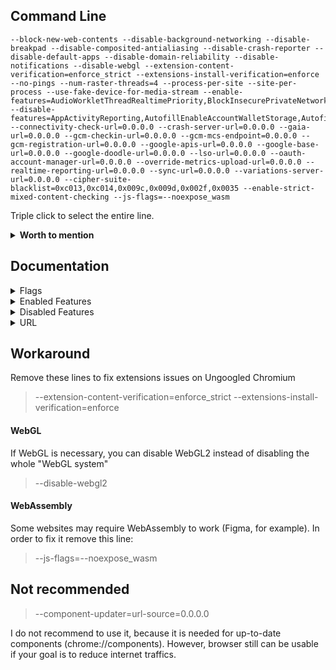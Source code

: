 ## Command Line

```
--block-new-web-contents --disable-background-networking --disable-breakpad --disable-composited-antialiasing --disable-crash-reporter --disable-default-apps --disable-domain-reliability --disable-notifications --disable-webgl --extension-content-verification=enforce_strict --extensions-install-verification=enforce --no-pings --num-raster-threads=4 --process-per-site --site-per-process --use-fake-device-for-media-stream --enable-features=AudioWorkletThreadRealtimePriority,BlockInsecurePrivateNetworkRequests,BlockInsecurePrivateNetworkRequestsForNavigations,ImprovedCookieControlsIsolateOrigins,LegacyTLSEnforced,MinimizeAudioProcessingForUnusedOutput,OriginIsolationHeader,PartitionConnectionsByNetworkIsolationKey,PartitionDomainReliabilityByNetworkIsolationKey,PartitionExpectCTStateByNetworkIsolationKey,PartitionHttpServerPropertiesByNetworkIsolationKey,PartitionNelAndReportingByNetworkIsolationKey,PartitionSSLSessionsByNetworkIsolationKey,PrefetchPrivacyChanges,ReducedReferrerGranularity,SplitAuthCacheByNetworkIsolationKey,SplitCacheByNetworkIsolationKey,SplitHostCacheByNetworkIsolationKey,StrictOriginIsolation,UseRegistrableDomainInNetworkIsolationKey --disable-features=AppActivityReporting,AutofillEnableAccountWalletStorage,AutofillServerCommunication,AutoupgradeMixedContent,CrashReporting,CrossOriginOpenerPolicyAccessReporting,CrossOriginOpenerPolicyReporting,CrossOriginOpenerPolicyReportingOriginTrial,CrostiniAdditionalEnterpriseReporting,DirectSockets,EnableSignedExchangePrefetchCacheForNavigations,EnableSignedExchangeSubresourcePrefetch,EnableSubresourceWebBundles,EnterpriseRealtimeExtensionRequest,EventBasedStatusReporting,ExpectCTReporting,FederatedLearningOfCohorts,FlocIdComputedEventLogging,HandwritingRecognitionWebPlatformApi,HandwritingRecognitionWebPlatformApiFinch,IdleDetection,InterestCohortAPIOriginTrial,InterestCohortFeaturePolicy,LangClientHintHeader,MediaDrmPreprovisioning,NetworkTimeServiceQuerying,NotificationTriggers,PasswordCheck,Reporting,SafeBrowsingEnhancedProtection,SignedExchangeReportingForDistributors,SubresourceWebBundles,TextFragmentAnchor,UserAgentClientHint,WebNFC,WebUSB,WebXR,WinrtGeolocationImplementation,WinrtSensorsImplementation --connectivity-check-url=0.0.0.0 --crash-server-url=0.0.0.0 --gaia-url=0.0.0.0 --gcm-checkin-url=0.0.0.0 --gcm-mcs-endpoint=0.0.0.0 --gcm-registration-url=0.0.0.0 --google-apis-url=0.0.0.0 --google-base-url=0.0.0.0 --google-doodle-url=0.0.0.0 --lso-url=0.0.0.0 --oauth-account-manager-url=0.0.0.0 --override-metrics-upload-url=0.0.0.0 --realtime-reporting-url=0.0.0.0 --sync-url=0.0.0.0 --variations-server-url=0.0.0.0 --cipher-suite-blacklist=0xc013,0xc014,0x009c,0x009d,0x002f,0x0035 --enable-strict-mixed-content-checking --js-flags=--noexpose_wasm
```

Triple click to select the entire line.
 
<details><summary><b>Worth to mention</b></summary><p>

| Name | Description |
| :--- | :---------- |
| --disable-frame-rate-limit | Disables frame rate limiting |
| --enable-low-end-device-mode | Forces low-end device mode <br> Reduces memory usage a lot and also quaility of videos and images |
| --user-agent="useragent" | A string used to override the default user agent with a custom one |
| --use-mobile-user-agent | Forces mobile user agent |
</p></details>

## Documentation
<details><summary>Flags</summary><p>

| Name | Description |
| :--- | :---------- |
| --block-new-web-contents | Blocks all pop-ups |
| --cipher-suite-blacklist | Blocks lists of cipher suites |
| --disable-background-networking | Blocks background networking, like Safe browsing |
| --disable-breakpad | Disables the crash reporting |
| --disable-crash-reporter | Disables the crash reporting |
| --disable-default-apps | Disables installation of default apps |
| --disable-domain-reliability | Disables Domain Reliability Monitoring |
| --disable-notifications | Disables notifications |
| --disable-webgl | Disables WebGL |
| --enable-strict-mixed-content-checking | Blocks passive and active mixed content <br> (AutoupgradeMixedContent must be disabled) |
| --extension-content-verification | Extensions verification |
| --extensions-install-verification | Extensions verification |
| --js-flags=--noexpose_wasm | Disables WebAssembly |
| --no-pings | Blocks hyperlink auditing pings |
| --site-per-process | Enforces a one-site-per-process security policy |
| --use-fake-device-for-media-stream | Spoofs microphone and camera IDs |
| --process-per-site | Consolidates same-site pages to share a single process |
| --disable-composited-antialiasing | Disables layer-edge anti-aliasing in the compositor |
| --num-raster-threads | Enforces number of worker threads used to rasterize content |
</p></details>

<details><summary>Enabled Features</summary><p>

Isolation:
* IsolateOrigins
* OriginIsolationHeader
* PartitionConnectionsByNetworkIsolationKey
* PartitionDomainReliabilityByNetworkIsolationKey
* PartitionExpectCTStateByNetworkIsolationKey
* PartitionHttpServerPropertiesByNetworkIsolationKey
* PartitionNelAndReportingByNetworkIsolationKey
* PartitionSSLSessionsByNetworkIsolationKey
* SplitAuthCacheByNetworkIsolationKey
* SplitCacheByNetworkIsolationKey
* SplitHostCacheByNetworkIsolationKey
* StrictOriginIsolation
* UseRegistrableDomainInNetworkIsolationKey

Privacy & Security:
* PrefetchPrivacyChanges 
	* Prefetch requests will not follow redirects, not send a Referer header, not send credentials for cross-origin requests, and do not pass through service workers
* ReducedReferrerGranularity
	* Enables strict-origin-when-cross-origin
* ImprovedCookieControls
	* Improved third-party cookie blocking/control
* LegacyTLSEnforced
	* Enforce deprecation of legacy TLS versions
* BlockInsecurePrivateNetworkRequests, BlockInsecurePrivateNetworkRequestsForNavigations
	* Blocks insecure private network requests
Performance:
* AudioWorkletThreadRealtimePriority
* MinimizeAudioProcessingForUnusedOutput
	* Reduces CPU load when all audio tracks are disabled
</p></details>

<details><summary>Disabled Features</summary><p>

Reporting:
* AppActivityReporting
* CrashReporting
* CrossOriginOpenerPolicyAccessReporting
* CrossOriginOpenerPolicyReporting
* CrossOriginOpenerPolicyReportingOriginTrial
* CrostiniAdditionalEnterpriseReporting
* EnterpriseRealtimeExtensionRequest
* EventBasedStatusReporting
* ExpectCTReporting
* Reporting
* SignedExchangeReportingForDistributors

Autofill:
* AutofillEnableAccountWalletStorage
* AutofillServerCommunication

FloC:
* FederatedLearningOfCohorts
* FlocIdComputedEventLogging
* InterestCohortAPIOriginTrial
* InterestCohortFeaturePolicy

SXG:
* EnableSignedExchangePrefetchCacheForNavigations
* EnableSignedExchangeSubresourcePrefetch

WebBundles:
* EnableSubresourceWebBundles
* SubresourceWebBundles

Others:
* AutoupgradeMixedContent
	* Disabling it and forcing --enable-strict-mixed-content-checking will block all mixed content
* DirectSockets
	* Blocks Direct Sockets API
* HandwritingRecognitionWebPlatformApi, HandwritingRecognitionWebPlatformApiFinch
	* HandwritingRecognition API
* IdleDetection
	* Blocks Idle Detection
* LangClientHintHeader
	* Blocks handling of accept-language via client hints
* MediaDrmPreprovisioning
	* Blocks DRM (Might break Netflix and Spotify)
* NetworkTimeServiceQuerying
	* Disables network time queries in order to prevent Chromium connecting to `clients2.google.com`
* NotificationTriggers
* PasswordCheck
	* We don't need Google checking our passwords
* SafeBrowsingEnhancedProtection
	* Blocks Safe Browsing
* TextFragmentAnchor
	* Disables text snippets in URL fragments
* UserAgentClientHint
	* Blocks Sec-CH-UA headers
* WebNFC, WebUSB, WebXR
	* Blocks NFC, USB and XR APIs
* WinrtGeolocationImplementation
	* Blocks Geolocation, you might need to enable it if you are going to use Maps
* WinrtSensorsImplementation
	* Blocks Sensors implementation
</p></details>

<details><summary>URL</summary><p>

| Name | Description |
| :--- | :---------- |
| --connectivity-check-url | Used for Network connectivity checking |
| --crash-server-url| Crash server |
| --gaia-url | GAIA related |
| --gcm-checkin-url | Used for Cloud Messaging |
| --gcm-mcs-endpoint | Used for Cloud Messaging |
| --gcm-registration-url | Used for Cloud Messaging |
| --google-apis-url | GAIA related |
| --google-base-url | GAIA related |
| --google-doodle-url | GAIA related |
| --lso-url | GAIA related |
| --oauth-account-manager-url | GAIA related |
| --override-metrics-upload-url | Metrics upload |
| --realtime-reporting-url | Realtime reporting |
| --sync-url | Used for sync |
| --variations-server-url | Reports variation data |
</p></details>

## Workaround

Remove these lines to fix extensions issues on Ungoogled Chromium
> --extension-content-verification=enforce_strict
> --extensions-install-verification=enforce

#### WebGL

If WebGL is necessary, you can disable WebGL2 instead of disabling the whole "WebGL system" 
> --disable-webgl2

#### WebAssembly

Some websites may require WebAssembly to work (Figma, for example). In order to fix it remove this line: 
> --js-flags=--noexpose_wasm

## Not recommended

> --component-updater=url-source=0.0.0.0

I do not recommend to use it, because it is needed for up-to-date components (chrome://components). However, browser still can be usable if your goal is to reduce internet traffics.
